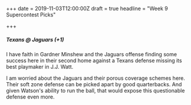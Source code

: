 +++
date = 2019-11-03T12:00:00Z
draft = true
headline = "Week 9 Supercontest Picks"

+++
##### Texans @ _Jaguars_ (+1)

I have faith in Gardner Minshew and the Jaguars offense finding some success here in their second home against a Texans defense missing its best playmaker in J.J. Watt.

I am worried about the Jaguars and their porous coverage schemes here. Their soft zone defense can be picked apart by good quarterbacks. And given Watson's ability to run the ball, that would expose this questionable defense even more.